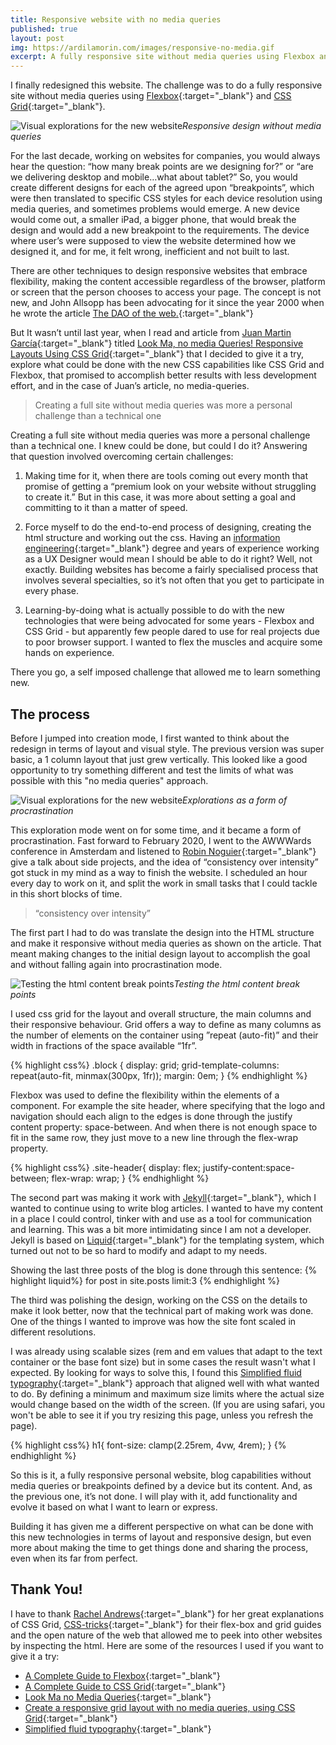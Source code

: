 ```yaml
---
title: Responsive website with no media queries
published: true
layout: post
img: https://ardilamorin.com/images/responsive-no-media.gif
excerpt: A fully responsive site without media queries using Flexbox and CSS Grid.
---
```

I finally redesigned this website. The challenge was to do a fully responsive site without media queries using [Flexbox](https://css-tricks.com/snippets/css/a-guide-to-flexbox/){:target="_blank"} and [CSS Grid](https://css-tricks.com/snippets/css/complete-guide-grid/){:target="_blank"}.

![Visual explorations for the new  website]({{site.baseurl}}/images/responsive-no-media.gif)*Responsive design without media queries*

For the last decade, working on websites for companies, you would always hear the question: “how many break points are we designing for?” or “are we delivering desktop and mobile…what about tablet?” So, you would create different designs for each of the agreed upon “breakpoints”, which were then translated to specific CSS styles for each device resolution using media queries, and sometimes problems would emerge. A new device would come out, a smaller iPad, a bigger phone, that would break the design and would add a new breakpoint to the requirements. The device where user’s were supposed to view the website determined how we designed it, and for me, it felt wrong, inefficient and not built to last.

There are other techniques to design responsive websites that embrace flexibility, making the content accessible regardless of the browser, platform or screen that the person chooses to access your page. The concept is not new, and John Allsopp has been advocating for it since the year 2000 when he wrote the article [The DAO of the web.](https://alistapart.com/article/dao/){:target="_blank"}

But It wasn’t until last year, when I read and article from [Juan Martin García](https://www.juangarcia.design){:target="_blank"} titled [Look Ma, no media Queries! Responsive Layouts Using CSS Grid](https://css-tricks.com/look-ma-no-media-queries-responsive-layouts-using-css-grid/){:target="_blank"} that I decided to give it a try, explore what could be done with the new CSS capabilities like CSS Grid and Flexbox, that promised to accomplish better results with less development effort, and in the case of Juan’s article, no media-queries.

>Creating a full site without media queries was more a personal challenge than a technical one

Creating a full site without media queries was more a personal challenge than a technical one. I knew could be done, but could I do it? Answering that question involved overcoming certain challenges:

1. Making time for it, when there are tools coming out every month that promise of getting a “premium look on your website without struggling to create it.” But in this case, it was more about setting a goal and committing to it than a matter of speed.

2. Force myself to do the end-to-end process of designing, creating the html structure and working out the css. Having an [information engineering](https://en.wikipedia.org/wiki/Information_engineering){:target="_blank"} degree and years of experience working as a UX Designer would mean I should be able to do it right? Well, not exactly. Building websites has become a fairly specialised process that involves several specialties, so it’s not often that you get to participate in every phase.

3. Learning-by-doing what is actually possible to do with the new technologies that were being advocated for some years - Flexbox and CSS Grid - but apparently few people dared to use for real projects due to poor browser support. I wanted to flex the muscles and acquire some hands on experience.

There you go, a self imposed challenge that allowed me to learn something new.

## The process
Before I jumped into creation mode, I first wanted to think about the redesign in terms of layout and visual style. The previous version was super basic, a 1 column layout that just grew vertically. This looked like a good opportunity to try something different and test the limits of what was possible with this "no media queries" approach.

![Visual explorations for the new  website]({{site.baseurl}}/images/post-responsive-explorations.jpg)*Explorations as a form of procrastination*

This exploration mode went on for some time, and it became a form of procrastination. Fast forward to February 2020, I went to the AWWWards conference in Amsterdam and listened to [Robin Noguier](https://robin-noguier.com){:target="_blank"} give a talk about side projects, and the idea of “consistency over intensity” got stuck in my mind as a way to finish the website. I scheduled an hour every day to work on it, and split the work in small tasks that I could tackle in this short blocks of time.

>“consistency over intensity”

The first part I had to do was translate the design into the HTML structure and make it responsive without media queries as shown on the article. That meant making changes to the initial design layout to accomplish the goal and without falling again into procrastination mode.

![Testing the html content break points]({{site.baseurl}}/images/video-responsive-no-media2.gif)*Testing the html content break points*

I used css grid for the layout and overall structure, the main columns and their responsive behaviour. Grid offers a way to define as many columns as the number of elements on the container using ”repeat (auto-fit)” and their width in fractions of the space available “1fr”.

{% highlight css%}
.block {
  display: grid;
  grid-template-columns: repeat(auto-fit, minmax(300px, 1fr));
  margin: 0em;
}
{% endhighlight %}


Flexbox was used to define the flexibility within the elements of a component. For example the site header, where specifying that the logo and navigation should each align to the edges is done through the justify content property: space-between. And when there is not enough space to fit in the same row, they just move to a new line through the flex-wrap property.

{% highlight css%}
.site-header{
  display: flex;
  justify-content:space-between;
  flex-wrap: wrap;
  }
{% endhighlight %}

The second part was making it work with [Jekyll](https://jekyllrb.com){:target="_blank"}, which I wanted to continue using to write blog articles. I wanted to have my content in a place I could control, tinker with and use as a tool for communication and learning. This was a bit more intimidating since I am not a developer. Jekyll is based on [Liquid](https://shopify.github.io/liquid/){:target="_blank"} for the templating system, which turned out not to be so hard to modify and adapt to my needs.

Showing the last three posts of the blog is done through this sentence:
{% highlight liquid%}
for post in site.posts limit:3
{% endhighlight %}
<!-- ![Writing the CSS]({{site.baseurl}}/images/post-responsive-css-atom.png)*Writing the html and CSS in Atom, it's a bit messy, I know* -->

The third was polishing the design, working on the CSS on the details to make it look better, now that the technical part of making work was done. One of the things I wanted to improve was how the site font scaled in different resolutions.

I was already using scalable sizes (rem and em values that adapt to the text container or the base font size) but in some cases the result wasn't what I expected. By looking for ways to solve this, I found this [Simplified fluid typography](https://css-tricks.com/simplified-fluid-typography/){:target="_blank"} approach that aligned well with what wanted to do. By defining a minimum and maximum size limits where the actual size would change based on the width of the screen. (If you are using safari, you won't be able to see it if you try resizing this page, unless you refresh the page).

{% highlight css%}
h1{
font-size: clamp(2.25rem, 4vw, 4rem);
}
{% endhighlight %}

So this is it, a fully responsive personal website, blog capabilities without media queries or breakpoints defined by a device but its content. And, as the previous one, it’s not done. I will play with it, add functionality and evolve it based on what I want to learn or express.

Building it has given me a different perspective on what can be done with this new technologies in terms of layout and responsive design, but even more about making the time to get things done and sharing the process, even when its far from perfect.

## Thank You!

I have to thank [Rachel Andrews](https://rachelandrew.co.uk){:target="_blank"} for her great explanations of CSS Grid, [CSS-tricks](https://css-tricks.com){:target="_blank"} for their flex-box and grid guides and the open nature of the web that allowed me to peek into other websites by inspecting the html. Here are some of the resources I used if you want to give it a try:

- [A Complete Guide to Flexbox](https://css-tricks.com/snippets/css/a-guide-to-flexbox/){:target="_blank"}
- [A Complete Guide to CSS Grid](https://css-tricks.com/snippets/css/complete-guide-grid/){:target="_blank"}
- [Look Ma no Media Queries](https://css-tricks.com/look-ma-no-media-queries-responsive-layouts-using-css-grid/){:target="_blank"}
- [Create a responsive grid layout with no media queries, using CSS Grid](https://hankchizljaw.com/wrote/create-a-responsive-grid-layout-with-no-media-queries-using-css-grid/){:target="_blank"}
- [Simplified fluid typography](https://css-tricks.com/simplified-fluid-typography/){:target="_blank"}

